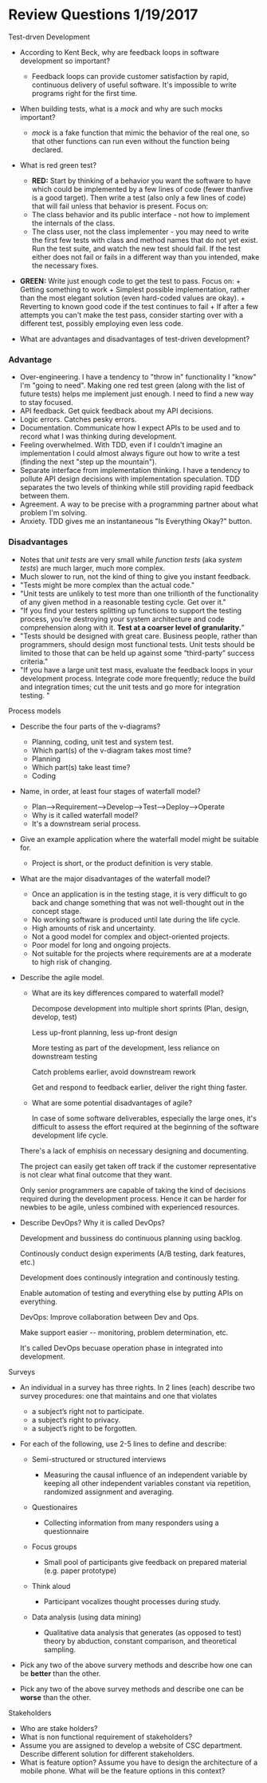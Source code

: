 # Review Questions 1/19/2017

Test-drven Development

-    According to Kent Beck, why are feedback loops in software development so important?

     + Feedback loops can provide customer satisfaction by rapid, continuous delivery of useful software. It's impossible to write programs right for the first time.

-    When building tests, what is a _mock_ and why are such mocks important?

     + _mock_ is a fake function that mimic the behavior of the real one, so that other functions can run even without the function being declared.

-    What is red green test?

     + **RED:** 
     Start by thinking of a behavior you want the software to have which could be implemented by a few lines of code (fewer thanfive is a good target). Then write a test (also only a few lines of code) that will fail unless that behavior is present. Focus on:
      + The class behavior and its public interface - not how to implement the internals of the class.
      + The class user, not the class implementer - you may need to write the first few tests with class and method names that do not yet exist. Run the test suite, and watch the new test should fail. If the test either does not fail or fails in a different way than you intended, make the necessary fixes.
+ **GREEN:** Write just enough code to get the test to pass. Focus on:
      + Getting something to work
      + Simplest possible implementation, rather than the most elegant solution (even hard-coded values are okay).
      + Reverting to known good code if the test continues to fail
      + If after a few attempts you can't make the test pass, consider starting over with a different test, possibly employing even less code. 

- What are advantages and disadvantages of test-driven development?

### Advantage

+ Over-engineering. I have a tendency to "throw in" functionality I "know" I'm "going to need". Making one red test green (along with the list of future tests) helps me implement just enough. I need to find a new way to stay focused.
+ API feedback. Get quick feedback about my API decisions.
+ Logic errors. Catches pesky errors.
+ Documentation. Communicate how I expect APIs to be used and to record what I was thinking during development.
+ Feeling overwhelmed. With TDD, even if I couldn't imagine an implementation I could almost always figure out how to write a test (finding the next "step up the mountain").
+ Separate interface from implementation thinking. I have a tendency to pollute API design decisions with implementation speculation. TDD separates the two levels of thinking while still providing rapid feedback between them.
+ Agreement. A way to be precise with a programming partner about what problem I'm solving.
+ Anxiety. TDD gives me an instantaneous "Is Everything Okay?" button.


### Disadvantages

   + Notes that _unit tests_ are very small while _function tests_ (aka _system tests_) are much larger, much more complex.
   + Much slower to run, not the kind of thing to give you instant feedback.
   + "Tests might be more complex than the actual code."
   + "Unit tests are unlikely to test more than one
      trillionth of the functionality of any given method in a
       reasonable testing cycle. Get over it."
   + "If you find your testers splitting up
      functions to support the testing process,
      you’re destroying your system architecture and
      code comprehension along with it. **Test at a coarser level of granularity.**"
   + "Tests should be designed with great care. Business
      people, rather than programmers, should design most
       functional tests. Unit tests should be limited to those that
       can be held up against some “third-party” success criteria."
   + "If you have a large unit test mass, evaluate the feedback
      loops in your development process. Integrate code more
      frequently; reduce the build and integration times; cut the
      unit tests and go more for integration testing. "

Process models

- Describe the four parts of the v-diagrams?

    + Planning, coding, unit test and system test.

     - Which part(s) of the v-diagram takes most time?

     +  Planning

     - Which part(s) take least time?

     +  Coding

- Name, in order, at least four stages of waterfall model? 

    + Plan-->Requirement-->Develop-->Test-->Deploy-->Operate

     -  Why is it called waterfall model?

     + It's a downstream serial process.

- Give an example application where the waterfall model might be suitable for. 

    +  Project is short, or the product definition is very stable.

- What are the  major disadvantages of the waterfall model?

    + Once an application is in the testing stage, it is very difficult to go back and change something that was not well-thought out in the concept stage.
    + No working software is produced until late during the life cycle.
    + High amounts of risk and uncertainty.
    + Not a good model for complex and object-oriented projects.
    + Poor model for long and ongoing projects.
    + Not suitable for the projects where requirements are at a moderate to high risk of changing.


- Describe the agile model. 
     - What are its key differences compared to waterfall model?

       Decompose development into multiple short sprints (Plan, design, develop, test)
       
       Less up-front planning, less up-front design
       
       More testing as part of the development, less reliance on downstream testing
       
       Catch problems earlier, avoid downstream rework
       
       Get and respond to feedback earlier, deliver the right thing faster.

     - What are some potential disadvantages of agile?

       In case of some software deliverables, especially the large ones, it's difficult to assess
        the effort required at the beginning of the software development life cycle.
     
     There's a lack of emphisis on necessary designing and documenting.
     
     The project can easily get taken off track if the customer representative is not clear what final outcome that they want.
     
     Only senior programmers are capable of taking the kind of decisions required during the development process.
        Hence it can be harder for newbies to be agile, unless combined with experienced resources.

- Describe  DevOps? Why it is called DevOps?
     
     Development and bussiness do continuous planning using backlog.
     
     Continously conduct design experiments (A/B testing, dark features, etc.)
     
     Development does continously integration and continously testing.
     
     Enable automation of testing and everything else by putting APIs on everything.
     
     DevOps: Improve collaboration between Dev and Ops.
     
     Make support easier -- monitoring, problem determination, etc.

     It's called DevOps becuase operation phase in integrated into development.


Surveys

-    An individual in a survey has three rights.  In 2 lines (each) describe two survey procedures: one that maintains and one that violates
     -   a subject’s right not to participate.
     -   a subject’s right to privacy.
     -   a subject’s right to be forgotten.
-    For each of the following, use 2-5 lines to define and describe:
     -  Semi-structured or structured interviews
          +  Measuring the causal influence of an independent variable by keeping all other independent variables constant via repetition, randomized assignment and averaging.

     -  Questionaires
          +  Collecting information from many responders using a questionnaire

     -  Focus groups
          +  Small pool of participants give feedback on prepared material (e.g. paper prototype)  

     -  Think aloud
          +  Participant vocalizes thought processes during study.

     -  Data analysis (using data mining)
          +  Qualitative data analysis that generates (as opposed to test) theory by abduction, constant comparison, and theoretical sampling.  

-    Pick any two of the above survery methods and describe how one can be **better** than the other.
-    Pick any two of the above survey methods and describe one can be **worse** than the other.


Stakeholders

-   Who are stake holders?
-   What is non functional requirement of stakeholders?
-   Assume you are assigned to develop a website of CSC department. Describe different solution for different stakeholders.
-   What is feature option? Assume you have to design the architecture of a mobile phone. What will be the feature options in this context?

